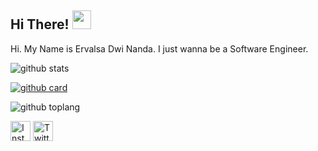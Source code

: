## Hi There! <img src="https://raw.githubusercontent.com/iampavangandhi/iampavangandhi/master/gifs/Hi.gif" width="30px"></h2>

Hi. My Name is Ervalsa Dwi Nanda. I just wanna be a Software Engineer.

![github stats](https://github-readme-stats.vercel.app/api?username=wival08&show_icons=true&theme=radical)

[![github card](https://github-readme-stats.vercel.app/api/pin/?username=wival08&repo=RPG-BATTLE&theme=gruvbox)](https://github.com/wival08/RPG-Battle)

![github toplang](https://github-readme-stats.vercel.app/api/top-langs/?username=wival08&layout=compact&theme=nightowl)



<a href="https://www.instagram.com/ervalsananda" target="_blank"><img src="https://img.shields.io/badge/Instagram-%23E4405F.svg?&style=flat-square&logo=instagram&logoColor=white" height="32px" alt="Instagram"></a>
<a href="https://www.twitter.com/ErvalsaDN" target="_blank"><img src="https://img.shields.io/badge/twitter-%231DA1F2.svg?&style=for-the-badge&logo=twitter&logoColor=white" height="32px" alt="Twitter"></a>

